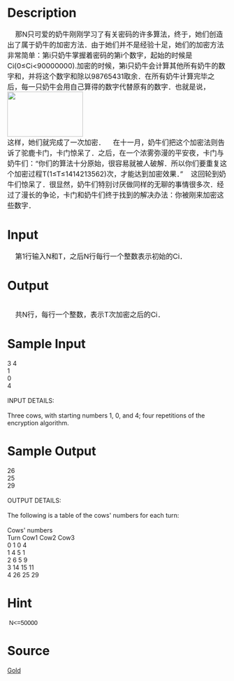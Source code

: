 
# Description

<div class="content"><div><span style="font-size: medium">    那N只可爱的奶牛刚刚学习了有关密码的许多算法，终于，她们创造出了属于奶牛的加密方法．由于她们并不是经验十足，她们的加密方法非常简单：</span><span style="font-size: medium">第i只奶牛掌握着密码的第i个数字，起始的时候是Ci(0≤Ci&lt;90000000).加密的时候，</span><span style="font-size: medium">第i只奶牛会计算其他所有奶牛的数字和，并将这个数字和除以98765431取余．在所有奶牛计算完毕之后，每一只奶牛会用自己算得的数字代替原有的数字．也就是说，</span></div>
<div><span style="font-size: medium"><img height="103" width="173" alt="" src="/source/bzoj/1712/img/aHR0cHM6Ly9seWRzeS5jb20vSnVkZ2VPbmxpbmUvdXBsb2FkLzIwMTQwMS8yMigxMCkuanBn.jpg"/></span></div>
<div><span style="font-size: medium">这样，她们就完成了一次加密．    在十一月，奶牛们把这个加密法则告诉了驼鹿卡门，卡门惊呆了．之后，在一个浓雾弥漫的平安夜，卡门与奶牛们：“你们的算法十分原始，很容易就被人破解．所以你们要重复这个加密过程T(1≤T≤1414213562)次，才能达到加密效果．”    这回轮到奶牛们惊呆了．很显然，奶牛们特别讨厌做同样的无聊的事情很多次．经过了漫长的争论，卡门和奶牛们终于找到的解决办法：你被刚来加密这些数字．</span></div></div>

# Input

<div class="content"><div><span style="font-size: medium">    第1行输入N和T，之后N行每行一个整数表示初始的Ci．</span></div></div>

# Output

<div class="content"><div> </div>
<div><span style="font-size: medium">    共N行，每行一个整数，表示T次加密之后的Ci．</span></div></div>

# Sample Input

<div class="content"><span class="sampledata">3 4<br/>
1<br/>
0<br/>
4<br/>
<br/>
INPUT DETAILS:<br/>
<br/>
Three cows, with starting numbers 1, 0, and 4; four repetitions of the<br/>
encryption algorithm.<br/>
</span></div>

# Sample Output

<div class="content"><span class="sampledata">26<br/>
25<br/>
29<br/>
<br/>
OUTPUT DETAILS:<br/>
<br/>
The following is a table of the cows&#39; numbers for each turn:<br/>
<br/>
          Cows&#39; numbers<br/>
Turn    Cow1  Cow2  Cow3<br/>
 0        1     0     4<br/>
 1        4     5     1<br/>
 2        6     5     9<br/>
 3       14    15    11<br/>
 4       26    25    29<br/>
</span></div>

# Hint

<div class="content"><p></p><p> <span style="font-family: arial, verdana, helvetica, sans-serif;">N&lt;=50000</span></p><p></p></div>

# Source

<div class="content"><p><a href="problemset.php?search=Gold">Gold</a></p></div>

